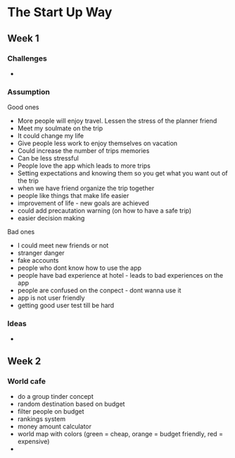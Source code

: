# The Start Up Way 

## Week 1 

### Challenges 
- 

### Assumption 

Good ones 
- More people will enjoy travel. Lessen the stress of the planner friend
- Meet my soulmate on the trip
- It could change my life
- Give people less work to enjoy themselves on vacation
- Could increase the number of trips memories
- Can be less stressful
- People love the app which leads to more trips
- Setting expectations and knowing them so you get what you want out of the trip
- when we have friend organize the trip together
- people like things that make life easier
- improvement of life - new goals are achieved
- could add precautation warning (on how to have a safe trip)
- easier decision making
  
Bad ones 
- I could meet new friends or not
- stranger danger
- fake accounts
- people who dont know how to use the app
- people have bad experience at hotel - leads to bad experiences on the app
- people are confused on the conpect - dont wanna use it
- app is not user friendly
- getting good user test till be hard 

### Ideas  
- 

## Week 2 

###  

### World cafe   
- do a group tinder concept
- random destination based on budget
- filter people on budget
- rankings system
- money amount calculator
- world map with colors (green = cheap, orange = budget friendly, red = expensive)
- 
